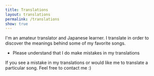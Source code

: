 ```yaml
---
title: Translations
layout: translations
permalink: /translations
show: true
---
```

I'm an amateur translator and Japanese learner. I translate in order to discover the meanings behind some of my favorite songs.

* Please understand that I do make mistakes in my translations

If you see a mistake in my translations or would like me to translate a particular song. Feel free to contact me :)